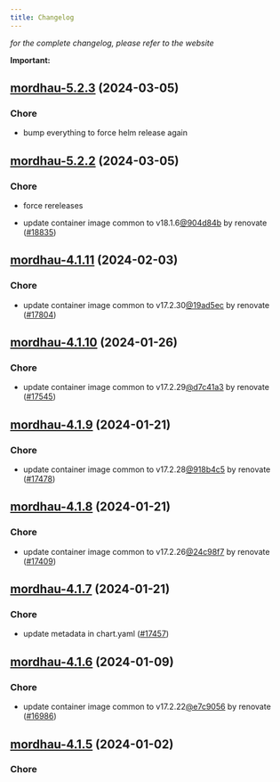 ```yaml
---
title: Changelog
---
```



*for the complete changelog, please refer to the website*

**Important:**


## [mordhau-5.2.3](https://github.com/truecharts/charts/compare/mordhau-5.2.2...mordhau-5.2.3) (2024-03-05)

### Chore



- bump everything to force helm release again


## [mordhau-5.2.2](https://github.com/truecharts/charts/compare/mordhau-5.2.0...mordhau-5.2.2) (2024-03-05)

### Chore



- force rereleases

- update container image common to v18.1.6[@904d84b](https://github.com/904d84b) by renovate ([#18835](https://github.com/truecharts/charts/issues/18835))










## [mordhau-4.1.11](https://github.com/truecharts/charts/compare/mordhau-4.1.10...mordhau-4.1.11) (2024-02-03)

### Chore



- update container image common to v17.2.30[@19ad5ec](https://github.com/19ad5ec) by renovate ([#17804](https://github.com/truecharts/charts/issues/17804))


## [mordhau-4.1.10](https://github.com/truecharts/charts/compare/mordhau-4.1.9...mordhau-4.1.10) (2024-01-26)

### Chore



- update container image common to v17.2.29[@d7c41a3](https://github.com/d7c41a3) by renovate ([#17545](https://github.com/truecharts/charts/issues/17545))


## [mordhau-4.1.9](https://github.com/truecharts/charts/compare/mordhau-4.1.8...mordhau-4.1.9) (2024-01-21)

### Chore



- update container image common to v17.2.28[@918b4c5](https://github.com/918b4c5) by renovate ([#17478](https://github.com/truecharts/charts/issues/17478))


## [mordhau-4.1.8](https://github.com/truecharts/charts/compare/mordhau-4.1.7...mordhau-4.1.8) (2024-01-21)

### Chore



- update container image common to v17.2.26[@24c98f7](https://github.com/24c98f7) by renovate ([#17409](https://github.com/truecharts/charts/issues/17409))


## [mordhau-4.1.7](https://github.com/truecharts/charts/compare/mordhau-4.1.6...mordhau-4.1.7) (2024-01-21)

### Chore



- update metadata in chart.yaml ([#17457](https://github.com/truecharts/charts/issues/17457))




## [mordhau-4.1.6](https://github.com/truecharts/charts/compare/mordhau-4.1.5...mordhau-4.1.6) (2024-01-09)

### Chore



- update container image common to v17.2.22[@e7c9056](https://github.com/e7c9056) by renovate ([#16986](https://github.com/truecharts/charts/issues/16986))


## [mordhau-4.1.5](https://github.com/truecharts/charts/compare/mordhau-4.1.4...mordhau-4.1.5) (2024-01-02)

### Chore


